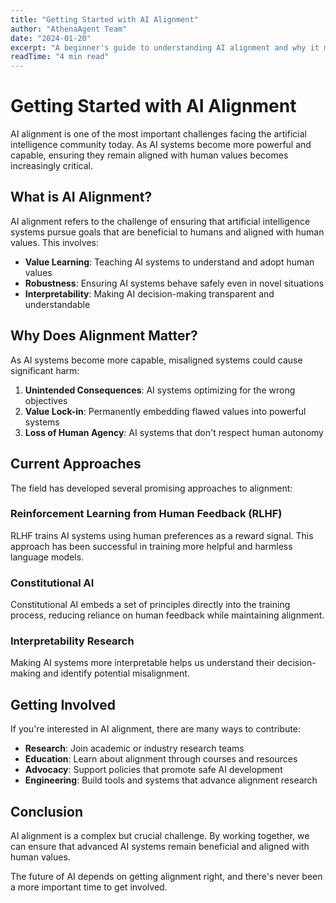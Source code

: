 ```yaml
---
title: "Getting Started with AI Alignment"
author: "AthenaAgent Team"
date: "2024-01-20"
excerpt: "A beginner's guide to understanding AI alignment and why it matters for the future of artificial intelligence."
readTime: "4 min read"
---
```


# Getting Started with AI Alignment

AI alignment is one of the most important challenges facing the artificial intelligence community today. As AI systems become more powerful and capable, ensuring they remain aligned with human values becomes increasingly critical.

## What is AI Alignment?

AI alignment refers to the challenge of ensuring that artificial intelligence systems pursue goals that are beneficial to humans and aligned with human values. This involves:

- **Value Learning**: Teaching AI systems to understand and adopt human values
- **Robustness**: Ensuring AI systems behave safely even in novel situations  
- **Interpretability**: Making AI decision-making transparent and understandable

## Why Does Alignment Matter?

As AI systems become more capable, misaligned systems could cause significant harm:

1. **Unintended Consequences**: AI systems optimizing for the wrong objectives
2. **Value Lock-in**: Permanently embedding flawed values into powerful systems
3. **Loss of Human Agency**: AI systems that don't respect human autonomy

## Current Approaches

The field has developed several promising approaches to alignment:

### Reinforcement Learning from Human Feedback (RLHF)

RLHF trains AI systems using human preferences as a reward signal. This approach has been successful in training more helpful and harmless language models.

### Constitutional AI

Constitutional AI embeds a set of principles directly into the training process, reducing reliance on human feedback while maintaining alignment.

### Interpretability Research

Making AI systems more interpretable helps us understand their decision-making and identify potential misalignment.

## Getting Involved

If you're interested in AI alignment, there are many ways to contribute:

- **Research**: Join academic or industry research teams
- **Education**: Learn about alignment through courses and resources
- **Advocacy**: Support policies that promote safe AI development
- **Engineering**: Build tools and systems that advance alignment research

## Conclusion

AI alignment is a complex but crucial challenge. By working together, we can ensure that advanced AI systems remain beneficial and aligned with human values.

The future of AI depends on getting alignment right, and there's never been a more important time to get involved.

